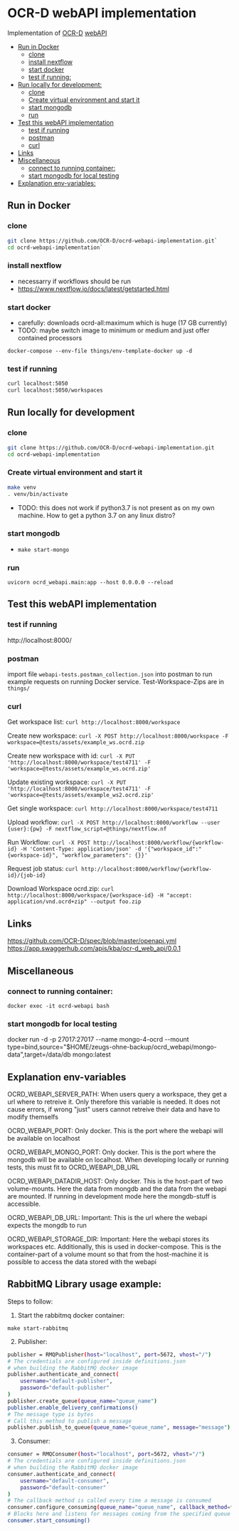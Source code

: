 # OCR-D webAPI implementation

Implementation of [OCR-D](https://ocr-d.de/en/) [webAPI](https://github.com/OCR-D/spec/blob/master/openapi.yml)

[rem]: BEGIN-MARKDOWN-TOC
* [Run in Docker](#run-in-docker)
	* [clone](#clone)
	* [install nextflow](#install-nextflow)
	* [start docker](#start-docker)
	* [test if running:](#test-if-running)
* [Run locally for development:](#run-locally-for-development)
	* [clone](#clone-1)
	* [Create virtual environment and start it](#create-virtual-environment-and-start-it)
	* [start mongodb](#start-mongodb)
	* [run](#run)
* [Test this webAPI implementation](#test-this-webapi-implementation)
	* [test if running](#test-if-running-1)
	* [postman](#postman)
	* [curl](#curl)
* [Links](#links)
* [Miscellaneous](#miscellaneous)
	* [connect to running container:](#connect-to-running-container)
	* [start mongodb for local testing](#start-mongodb-for-local-testing)
* [Explanation env-variables:](#explanation-env-variables)

[rem]: END-MARKDOWN-TOC

## Run in Docker
### clone
```bash
git clone https://github.com/OCR-D/ocrd-webapi-implementation.git`
cd ocrd-webapi-implementation`
```

### install nextflow
- necessarry if workflows should be run
- https://www.nextflow.io/docs/latest/getstarted.html

### start docker
- carefully: downloads ocrd-all:maximum which is huge (17 GB currently)
- TODO: maybe switch image to minimum or medium and just offer contained processors
```
docker-compose --env-file things/env-template-docker up -d
```

### test if running
```bash
curl localhost:5050
curl localhost:5050/workspaces
```

## Run locally for development
### clone
```bash
git clone https://github.com/OCR-D/ocrd-webapi-implementation.git
cd ocrd-webapi-implementation
```


### Create virtual environment and start it
```bash
make venv
. venv/bin/activate
```

- TODO: this does not work if python3.7 is not present as on my own machine. How to get a python
  3.7 on any linux distro?

### start mongodb
- `make start-mongo`

### run
`uvicorn ocrd_webapi.main:app --host 0.0.0.0 --reload`


## Test this webAPI implementation
### test if running
http://localhost:8000/

### postman
import file `webapi-tests.postman_collection.json` into postman to run example requests on running
Docker service. Test-Workspace-Zips are in `things/`

### curl
Get workspace list:
`curl http://localhost:8000/workspace`

Create new workspace:
`curl -X POST http://localhost:8000/workspace -F workspace=@tests/assets/example_ws.ocrd.zip`

Create new workspace with id:
`curl -X PUT 'http://localhost:8000/workspace/test4711' -F 'workspace=@tests/assets/example_ws.ocrd.zip'`

Update existing workspace:
`curl -X PUT 'http://localhost:8000/workspace/test4711' -F 'workspace=@tests/assets/example_ws2.ocrd.zip'`

Get single workspace:
`curl http://localhost:8000/workspace/test4711`

Upload workflow:
`curl -X POST http://localhost:8000/workflow --user {user}:{pw} -F nextflow_script=@things/nextflow.nf`

Run Workflow:
`curl -X POST http://localhost:8000/workflow/{workflow-id} -H 'Content-Type: application/json' -d '{"workspace_id":"{workspace-id}", "workflow_parameters": {}}'`

Request job status:
`curl http://localhost:8000/workflow/{workflow-id}/{job-id}`

Download Workspace ocrd.zip:
`curl http://localhost:8000/workspace/{workspace-id} -H "accept: application/vnd.ocrd+zip" --output foo.zip`

## Links
<https://github.com/OCR-D/spec/blob/master/openapi.yml>
<https://app.swaggerhub.com/apis/kba/ocr-d_web_api/0.0.1>


## Miscellaneous

### connect to running container:
`docker exec -it ocrd-webapi bash`

### start mongodb for local testing
docker run -d -p 27017:27017 --name mongo-4-ocrd --mount type=bind,source="$HOME/zeugs-ohne-backup/ocrd_webapi/mongo-data",target=/data/db  mongo:latest


## Explanation env-variables

OCRD_WEBAPI_SERVER_PATH:
When users query a workspace, they get a url where to retreive it. Only therefore this variable is
needed. It does not cause errors, if wrong "just" users cannot retreive their data and have to
modify themselfs

OCRD_WEBAPI_PORT:
Only docker. This is the port where the webapi will be available on localhost

OCRD_WEBAPI_MONGO_PORT:
Only docker. This is the port where the mongodb will be available on localhost. When developing
locally or running tests, this must fit to OCRD_WEBAPI_DB_URL

OCRD_WEBAPI_DATADIR_HOST:
Only docker. This is the host-part of two volume-mounts. Here the data from mongdb and the data
from the webapi are mounted. If running in development mode here the mongdb-stuff is accessible.

OCRD_WEBAPI_DB_URL:
Important: This is the url where the webapi expects the mongdb to run

OCRD_WEBAPI_STORAGE_DIR:
Important: Here the webapi stores its workspaces etc. Additionally, this is used in docker-compose.
This is the container-part of a volume mount so that from the host-machine it is possible to access
the data stored with the webapi

## RabbitMQ Library usage example:

Steps to follow:
1. Start the rabbitmq docker container:
```commandline
make start-rabbitmq
```
2. Publisher:
```bash
publisher = RMQPublisher(host="localhost", port=5672, vhost="/")
# The credentials are configured inside definitions.json
# when building the RabbitMQ docker image
publisher.authenticate_and_connect(
	username="default-publisher",
	password="default-publisher"
)
publisher.create_queue(queue_name="queue_name")
publisher.enable_delivery_confirmations()
# The message type is bytes
# Call this method to publish a message
publisher.publish_to_queue(queue_name="queue_name", message="message")
```
3. Consumer:
```bash
consumer = RMQConsumer(host="localhost", port=5672, vhost="/")
# The credentials are configured inside definitions.json
# when building the RabbitMQ docker image
consumer.authenticate_and_connect(
	username="default-consumer",
	password="default-consumer"
)
# The callback method is called every time a message is consumed
consumer.configure_consuming(queue_name="queue_name", callback_method=funcPtr)
# Blocks here and listens for messages coming from the specified queue
consumer.start_consuming()  
```

